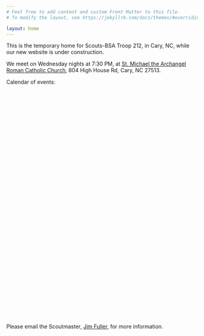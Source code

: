 ```yaml
---
# Feel free to add content and custom Front Matter to this file.
# To modify the layout, see https://jekyllrb.com/docs/themes/#overriding-theme-defaults

layout: home
---
```


This is the temporary home for Scouts-BSA Troop 212, in Cary, NC, while our new website is under construction. 

We meet on Wednesday nights at 7:30 PM, at [St. Michael the Archangel Roman Catholic Church](https://maps.app.goo.gl/SW6FWttWySoMRwZM9), 804 High House Rd, Cary, NC 27513.

Calendar of events:
<iframe src="webcal://scoutbook.scouting.org/ics/17175.5321B.ics" style="border: 0" width="800" height="600" frameborder="0" scrolling="no"></iframe>

Please email the Scoutmaster, [Jim Fuller](mailto:scoutmastertroop212cary), for more information.
